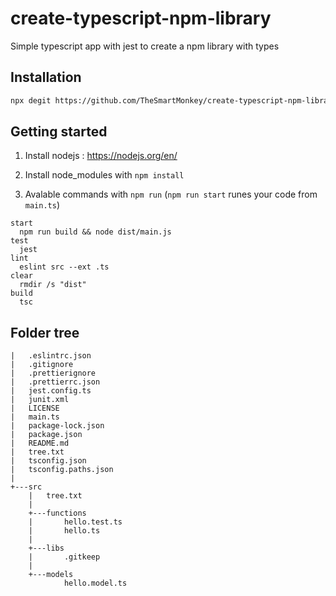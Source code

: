 # create-typescript-npm-library

Simple typescript app with jest to create a npm library with types 

## Installation

```sh
npx degit https://github.com/TheSmartMonkey/create-typescript-npm-library app
```

## Getting started

1. Install nodejs : https://nodejs.org/en/

1. Install node_modules with `npm install`

1. Avalable commands with `npm run` (`npm run start` runes your code from `main.ts`)

```
start
  npm run build && node dist/main.js
test
  jest
lint
  eslint src --ext .ts
clear
  rmdir /s "dist"
build
  tsc
```

## Folder tree

```
|   .eslintrc.json
|   .gitignore
|   .prettierignore
|   .prettierrc.json
|   jest.config.ts
|   junit.xml
|   LICENSE
|   main.ts
|   package-lock.json
|   package.json
|   README.md
|   tree.txt
|   tsconfig.json
|   tsconfig.paths.json
|
+---src
    |   tree.txt
    |
    +---functions
    |       hello.test.ts
    |       hello.ts
    |
    +---libs
    |       .gitkeep
    |
    +---models
            hello.model.ts
```
